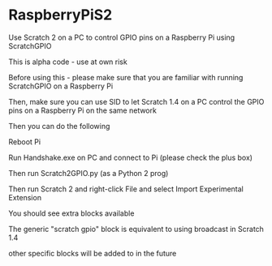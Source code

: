 # RaspberryPiS2
Use Scratch 2 on a PC to control GPIO pins on a Raspberry Pi using ScratchGPIO

This is alpha code - use at own risk

Before using this - please make sure that you are familiar with running ScratchGPIO on a Raspberry Pi

Then, make sure you can use SID to let Scratch 1.4 on a PC control the GPIO pins on a Raspberry Pi on the same network

Then you can do the following

Reboot Pi

Run Handshake.exe on PC and connect to Pi (please check the plus box)

Then run Scratch2GPIO.py (as a Python 2 prog)

Then run Scratch 2 and right-click File and select Import Experimental Extension

You should see extra blocks available

The generic "scratch gpio" block is equivalent to using broadcast in Scratch 1.4

other specific blocks will be added to in the future
